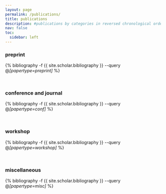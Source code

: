 ```yaml
---
layout: page
permalink: /publications/
title: publications
description: #publications by categories in reversed chronological order. generated by jekyll-scholar.
nav: false
toc:
  sidebar: left
---
```


### preprint
<div class="publications">

{% bibliography -f {{ site.scholar.bibliography }} --query @*[papertype=preprint]* %}

</div>

<br>

### conference and journal
<!-- _pages/publications.md -->
<div class="publications">

{% bibliography -f {{ site.scholar.bibliography }} --query @*[papertype=conf]* %}

</div>

<br>

### workshop
<div class="publications">

{% bibliography -f {{ site.scholar.bibliography }} --query @*[papertype=workshop]* %}

</div>

<br>

### miscellaneous
<div class="publications">

{% bibliography -f {{ site.scholar.bibliography }} --query @*[papertype=misc]* %}

</div>